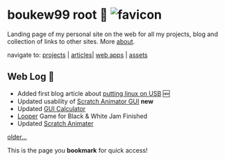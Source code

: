 # boukew99 root 🥦 ![favicon](favicon.ico)
Landing page of my personal site on the web for all my projects, blog and collection of links to other sites. More [about](about.md).

navigate to:
[projects](projects.md) | [articles](articles)| [web apps](web_apps) | [assets](assets) 

## Web Log 📰 
* Added first blog article about [putting linux on USB](blog/linux_on_usb.md) 🆕
* Updated usability of [Scratch Animator GUI](https://github.com/boukew99/scratch_animater/commit/529d77f303c51e972a268d4bce11f75f81636c1a) **new**
* Updated [GUI Calculator](https://github.com/boukew99/gui_calculator/commit/893f9abad4cd5fd17109b55dc9275cdcc5436551) 
* [Looper](https://howyoudoing.itch.io/looper) Game for Black & White Jam Finished 
* Updated [Scratch Animater](https://github.com/boukew99/scratch_animater)

[older...](web_log.md)

This is the page you **bookmark** for quick access!


